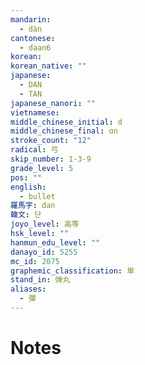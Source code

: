 ```yaml
---
mandarin:
  - dàn
cantonese:
  - daan6
korean:
korean_native: ""
japanese:
  - DAN
  - TAN
japanese_nanori: ""
vietnamese:
middle_chinese_initial: d
middle_chinese_final: ɑn
stroke_count: "12"
radical: 弓
skip_number: 1-3-9
grade_level: 5
pos: ""
english:
  - bullet
羅馬字: dan
韓文: 단
joyo_level: 高等
hsk_level: ""
hanmun_edu_level: ""
danayo_id: 5255
mc_id: 2075
graphemic_classification: 単
stand_in: 弾丸
aliases:
  - 彈
---
```


# Notes
